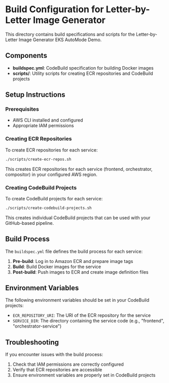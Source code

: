 # Build Configuration for Letter-by-Letter Image Generator

This directory contains build specifications and scripts for the Letter-by-Letter Image Generator EKS AutoMode Demo.

## Components

- **buildspec.yml**: CodeBuild specification for building Docker images
- **scripts/**: Utility scripts for creating ECR repositories and CodeBuild projects

## Setup Instructions

### Prerequisites

- AWS CLI installed and configured
- Appropriate IAM permissions

### Creating ECR Repositories

To create ECR repositories for each service:

```bash
./scripts/create-ecr-repos.sh
```

This creates ECR repositories for each service (frontend, orchestrator, compositor) in your configured AWS region.

### Creating CodeBuild Projects

To create CodeBuild projects for each service:

```bash
./scripts/create-codebuild-projects.sh
```

This creates individual CodeBuild projects that can be used with your GitHub-based pipeline.

## Build Process

The `buildspec.yml` file defines the build process for each service:

1. **Pre-build**: Log in to Amazon ECR and prepare image tags
2. **Build**: Build Docker images for the service
3. **Post-build**: Push images to ECR and create image definition files

## Environment Variables

The following environment variables should be set in your CodeBuild projects:

- `ECR_REPOSITORY_URI`: The URI of the ECR repository for the service
- `SERVICE_DIR`: The directory containing the service code (e.g., "frontend", "orchestrator-service")

## Troubleshooting

If you encounter issues with the build process:

1. Check that IAM permissions are correctly configured
2. Verify that ECR repositories are accessible
3. Ensure environment variables are properly set in CodeBuild projects

